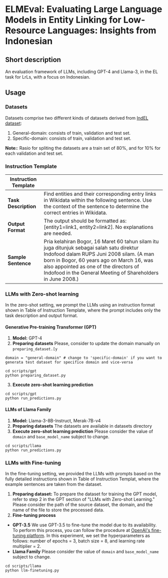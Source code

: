# ELMEval: Evaluating Large Language Models in Entity Linking for Low-Resource Languages: Insights from Indonesian

## Short description
An evaluation framework of LLMs, including GPT-4 and Llama-3, in the EL task for LrLs, with a focus on Indonesian.

## Usage

### Datasets

Datasets comprise two different kinds of datasets derived from [IndEL dataset](https://github.com/dice-group/IndEL):
1. General-domain: consists of train, validation and test set.
2. Specific-domain: consists of train, validation and test set.

**Note:**: Rasio for spliting the datasets are a train set of 80%, and for 10% for each validation and test set. 

### Instruction Template

| **Instruction Template** |                                                                                           |
|--------------------------|-------------------------------------------------------------------------------------------|
| **Task Description**     | Find entities and their corresponding entry links in Wikidata within the following sentence. Use the context of the sentence to determine the correct entries in Wikidata. |
| **Output Format**        | The output should be formatted as: [entity1=link1, entity2=link2]. No explanations are needed.|
| **Sample Sentence**      | Pria kelahiran Bogor, 16 Maret 60 tahun silam itu juga ditunjuk sebagai salah satu direktur Indofood dalam RUPS Juni 2008 silam. (A man born in Bogor, 60 years ago on March 16, was also appointed as one of the directors of Indofood in the General Meeting of Shareholders in June 2008.) |

### LLMs with Zero-shot learning
In the zero-shot setting, we prompt the LLMs using an instruction format shown in Table of Instruction Template, where the prompt includes only the task description and output format.

#### Generative Pre-training Transformer (GPT)
1. **Model:** GPT-4
2. **Preparing datasets**
Please, consider to update the domain manually on ```preparing_dataset.[y```
```
domain = "general-domain" # change to 'specific-domain' if you want to generata test dataset for specifice domain and vice-versa
```
```
cd scripts/gpt
python preparing_dataset.py
```
3. **Execute zero-shot learning prediction**
```
cd scripts/gpt
python run_predictions.py
```

#### LLMs of Llama Family
1. **Model:** Llama-3-8B-Instruct, Merak-7B-v4
2. **Preparing datasets**
   The datasets are available in datasets directory 
4. **Execute zero-shot learning prediction**
Please consider the value of ```domain``` and ```base_model_name``` subject to change.
```
cd scripts/llama
python run_predictions.py
```

### LLMs with Fine-tuning
In the fine-tuning setting, we provided the LLMs with prompts based on the fully detailed instructions shown in Table of Instruction Templat, where the example sentences are taken from the dataset.

1. **Preparing dataset:** To prepare the dataset for training the GPT model, refer to step 2 in the GPT section of "LLMs with Zero-shot Learning." Please consider the path of the source dataset, the domain, and the name of the file to store the processed data.
2. **Fine-tuning process**
- **GPT-3.5** We use GPT-3.5 to fine-tune the model due to its availability. To perform this process, you can follow the procedure at [OpenAI's fine-tuning platform](https://platform.openai.com/finetune). In this experiment, we set the hyperparameters as follows: number of epochs = 3, batch size = 8, and learning rate multiplier = 2.
- **Llama Family**
Please consider the value of ```domain``` and ```base_model_name``` subject to change.
```
cd scripts/llama
python llm-finetuning.py
```